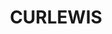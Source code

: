---
lastmod: '2025-04-06T06:05:20+00:00'
latitude: -31.244175
layout: suburb
longitude: 150.457901
postcode: '2381'
state: NSW
title: CURLEWIS
url: /nsw/curlewis/
---